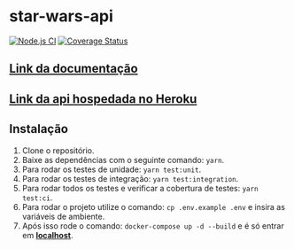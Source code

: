 # star-wars-api

[![Node.js CI](https://github.com/eduviictor/star-wars-api/actions/workflows/node.js.yml/badge.svg?branch=main&event=push)](https://github.com/eduviictor/star-wars-api/actions/workflows/node.js.yml)
[![Coverage Status](https://coveralls.io/repos/github/eduviictor/star-wars-api/badge.svg?branch=main)](https://coveralls.io/github/eduviictor/star-wars-api?branch=main)

## [**Link da documentação**](https://star-wars-edu.herokuapp.com/docs)

## [**Link da api hospedada no Heroku**](https://star-wars-edu.herokuapp.com/)

## Instalação

1. Clone o repositório.
2. Baixe as dependências com o seguinte comando: `yarn`.
3. Para rodar os testes de unidade: `yarn test:unit`.
4. Para rodar os testes de integração: `yarn test:integration`.
5. Para rodar todos os testes e verificar a cobertura de testes: `yarn test:ci`.
6. Para rodar o projeto utilize o comando: `cp .env.example .env` e insira as variáveis de ambiente.
7. Após isso rode o comando: `docker-compose up -d --build` e é só entrar em [**localhost**](http://localhost:3000).
